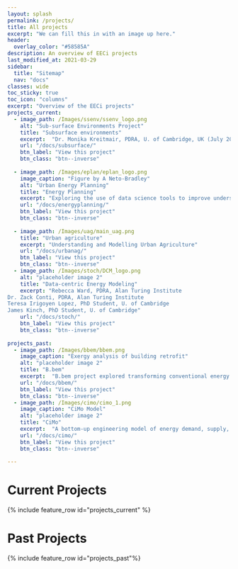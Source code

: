 ```yaml
---
layout: splash
permalink: /projects/
title: All projects
excerpt: "We can fill this in with an image up here."
header:
  overlay_color: "#58585A"
description: An overview of EECi projects
last_modified_at: 2021-03-29
sidebar:
  title: "Sitemap"
  nav: "docs"
classes: wide
toc_sticky: true
toc_icon: "columns"
excerpt: "Overview of the EECi projects"
projects_current:
  - image_path: /Images/ssenv/ssenv_logo.png
    alt: "Sub-surface Environments Project"
    title: "Subsurface environments"
    excerpt:  "Dr. Monika Kreitmair, PDRA, U. of Cambridge, UK (July 2019) \n Dr. Nikolas Makasis, PDRA, U. of Cambridge, UK (May 2019) "
    url: "/docs/subsurface/"
    btn_label: "View this project"
    btn_class: "btn--inverse"
    
  - image_path: /Images/eplan/eplan_logo.png
    image_caption: "Figure by A Neto-Bradley"
    alt: "Urban Energy Planning"
    title: "Energy Planning"
    excerpt: "Exploring the use of data science tools to improve understanding and modelling of urban energy use."
    url: "/docs/energyplanning/"
    btn_label: "View this project"
    btn_class: "btn--inverse"
    
  - image_path: /Images/uag/main_uag.png
    title: "Urban agriculture"
    excerpt: "Understanding and Modelling Urban Agriculture"
    url: "/docs/urbanag/"
    btn_label: "View this project"
    btn_class: "btn--inverse"
  - image_path: /Images/stoch/DCM_logo.png
    alt: "placeholder image 2"
    title: "Data-centric Energy Modeling"
    excerpt: "Rebecca Ward, PDRA, Alan Turing Institute
Dr. Zack Conti, PDRA, Alan Turing Institute
Teresa Irigoyen Lopez, PhD Student, U. of Cambridge
James Kinch, PhD Student, U. of Cambridge"
    url: "/docs/stoch/"
    btn_label: "View this project"
    btn_class: "btn--inverse"
    
projects_past:
  - image_path: /Images/bbem/bbem.png
    image_caption: "Exergy analysis of building retrofit"
    alt: "placeholder image 2"
    title: "B.bem"
    excerpt:  "B.bem project explored transforming conventional energy analysis processes to support the future energy management of existing non-domesting buildings"
    url: "/docs/bbem/"
    btn_label: "View this project"
    btn_class: "btn--inverse"
  - image_path: /Images/cimo/cimo_1.png
    image_caption: "CiMo Model"
    alt: "placeholder image 2"
    title: "CiMo"
    excerpt:  "A bottom-up engineering model of energy demand, supply, and emissions from buildings and surface transport at the city scale."
    url: "/docs/cimo/"
    btn_label: "View this project"
    btn_class: "btn--inverse"
    
---
```




# Current Projects

{% include feature_row id="projects_current" %}

# Past Projects

{% include feature_row id="projects_past"%}


